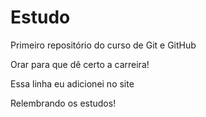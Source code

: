 # Estudo
 Primeiro repositório do curso de Git e GitHub
 
 Orar para que dê certo a carreira!

 Essa linha eu adicionei no site

 Relembrando os estudos!
 
